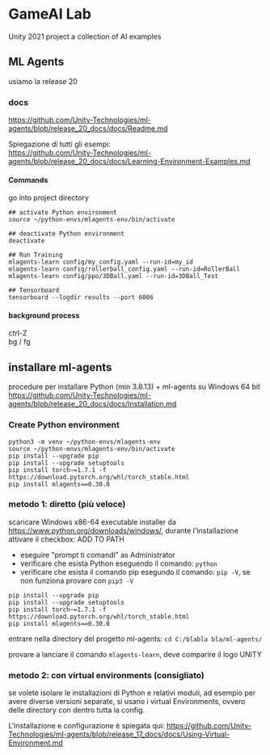 # GameAI Lab
Unity 2021 project
a collection of AI examples

## ML Agents
usiamo la release 20

### docs
<https://github.com/Unity-Technologies/ml-agents/blob/release_20_docs/docs/Readme.md>

Spiegazione di tutti gli esempi:  
<https://github.com/Unity-Technologies/ml-agents/blob/release_20_docs/docs/Learning-Environment-Examples.md>

#### Commands
go into project directory

```
## activate Python environment
source ~/python-envs/mlagents-env/bin/activate

## deactivate Python environment
deactivate

## Run Training
mlagents-learn config/my_config.yaml --run-id=my_id  
mlagents-learn config/rollerball_config.yaml --run-id=RollerBall
mlagents-learn config/ppo/3DBall.yaml --run-id=3DBall_Test

## Tensorboard
tensorboard --logdir results --port 6006
```
#### background process
ctrl-Z  
bg / fg

## installare ml-agents
procedure per installare Python (min 3.8.13) + ml-agents su Windows 64 bit  
<https://github.com/Unity-Technologies/ml-agents/blob/release_20_docs/docs/Installation.md>

### Create Python environment

```shell
python3 -m venv ~/python-envs/mlagents-env
source ~/python-envs/mlagents-env/bin/activate
pip install --upgrade pip
pip install --upgrade setuptools
pip install torch~=1.7.1 -f https://download.pytorch.org/whl/torch_stable.html
pip install mlagents==0.30.0
```

### metodo 1: diretto (più veloce)
scaricare Windows x86-64 executable installer da https://www.python.org/downloads/windows/, durante l'installazione attivare il checkbox: ADD TO PATH

- eseguire "prompt ti comandi" as Administrator
- verificare che esista Python eseguendo il comando: `python`
- verificare che esista il comando pip esegundo il comando: `pip -V`, se non funziona provare con `pip3 -V`

```
pip install --upgrade pip
pip install --upgrade setuptools
pip install torch~=1.7.1 -f https://download.pytorch.org/whl/torch_stable.html
pip install mlagents==0.30.0
```
entrare nella directory del progetto ml-agents: 
`cd C:/blabla bla/ml-agents/`

provare a lanciare il comando `mlagents-learn`, deve comparire il logo UNITY

### metodo 2: con virtual environments (consigliato)
se volete isolare le installazioni di Python e relativi moduli, ad esempio per avere diverse versioni separate, si usano i virtual Environments, ovvero delle directory con dentro tutta la config.

L'installazione e configurazione è spiegata qui:
<https://github.com/Unity-Technologies/ml-agents/blob/release_17_docs/docs/Using-Virtual-Environment.md>
